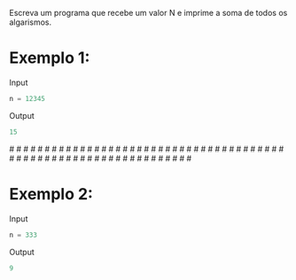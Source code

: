 Escreva um programa que recebe um valor N e imprime a soma de todos os algarismos.

# Exemplo 1:

Input  
```python
n = 12345
```  

Output  
```python
15
```  

\# \# \# \# \# \# \# \# \# \# \# \# \# \# \# \# \# \# \# \# \# \# \# \# \# \# \# \# \# \# \# \# \# \# \# \# \# \# \# \# \# \# \# \# \# \# \# \# \# \# \# \# \# \# \# \# \# \# \# \# \# \# \# \# \#  

# Exemplo 2:  

Input  
```python
n = 333
```  

Output  
```python
9
``` 
